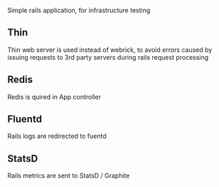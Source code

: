 Simple rails application, for infrastructure testing

## Thin

Thin web server is used instead of webrick, to avoid errors caused by issuing requests to 3rd party servers during rails request processing

## Redis

Redis is quired in App controller

## Fluentd

Rails logs are redirected to fuentd

## StatsD

Rails metrics are sent to StatsD / Graphite
